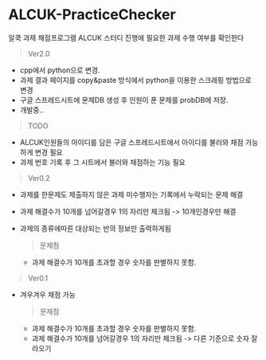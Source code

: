 
# ALCUK-PracticeChecker
알쿡 과제 채점프로그램
ALCUK 스터디 진행에 필요한 과제 수행 여부를 확인한다

> Ver2.0

 - cpp에서 python으로 변경. 
 - 과제 결과 페이지를 copy&paste 방식에서 python을 이용한 스크래핑 방법으로 변경
 - 구글 스프레드시트에 문제DB 생성 후 인원이 푼 문제를 probDB에 저장.
 - 개발중..

> TODO

 - ALCUK인원들의 아이디를 담은 구글 스프레드시트에서 아이디를 불러와 채점 가능 하게 변경 필요
 - 과제 번호 기록 후 그 시트에서 불러와 채점하는 기능 필요

> Ver0.2

 - 과제를 한문제도 제출하지 않은 과제 미수행자는 기록에서 누락되는 문제 해결
 - 과제 해결수가 10개를 넘어갈경우 1의 자리만 체크됨 -> 10개인경우만 해결
 - 과제의 종류에따른 대상되는 반의 정보만 출력하게됨

	

	> 문제점
	

	 - 과제 해결수가 10개를 초과할 경우 숫자를 판별하지 못함.

> Ver0.1

 - 겨우겨우 채점 가능

 	> 문제점
	

	 -  과제 해결수가 10개를 초과할 경우 숫자를 판별하지 못함.
	 - 과제 해결수가 10개를 넘어갈경우 1의 자리만 체크됨 -> 다른 기준으로 숫자 잘라오기
